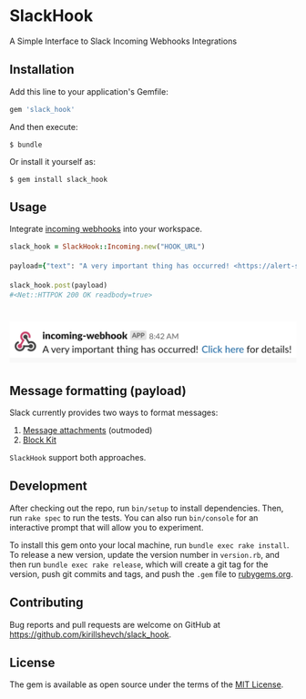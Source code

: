 # SlackHook

A Simple Interface to Slack Incoming Webhooks Integrations

## Installation

Add this line to your application's Gemfile:

```ruby
gem 'slack_hook'
```

And then execute:

    $ bundle

Or install it yourself as:

    $ gem install slack_hook

## Usage

Integrate [incoming webhooks](https://slack.com/apps/A0F7XDUAZ-incoming-webhooks) into your workspace.

```ruby
slack_hook = SlackHook::Incoming.new("HOOK_URL")

payload={"text": "A very important thing has occurred! <https://alert-system.com/alerts/1234|Click here> for details!"}

slack_hook.post(payload)
#<Net::HTTPOK 200 OK readbody=true>
```

# <img src='https://github.com/kirillshevch/slack_hook/blob/master/example.jpg' alt='Incoming Hook Example' />

## Message formatting (payload)

Slaсk currently provides two ways to format messages:

1. [Message attachments](https://api.slack.com/docs/outmoded-messaging) (outmoded)
2. [Block Kit](https://api.slack.com/block-kit)

`SlackHook` support both approaches.

## Development

After checking out the repo, run `bin/setup` to install dependencies. Then, run `rake spec` to run the tests. You can also run `bin/console` for an interactive prompt that will allow you to experiment.

To install this gem onto your local machine, run `bundle exec rake install`. To release a new version, update the version number in `version.rb`, and then run `bundle exec rake release`, which will create a git tag for the version, push git commits and tags, and push the `.gem` file to [rubygems.org](https://rubygems.org).

## Contributing

Bug reports and pull requests are welcome on GitHub at https://github.com/kirillshevch/slack_hook.

## License

The gem is available as open source under the terms of the [MIT License](https://opensource.org/licenses/MIT).
